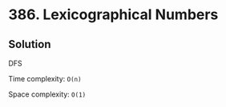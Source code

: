 # 386. Lexicographical Numbers

## Solution

DFS

Time complexity: `O(n)`

Space complexity: `O(1)`
